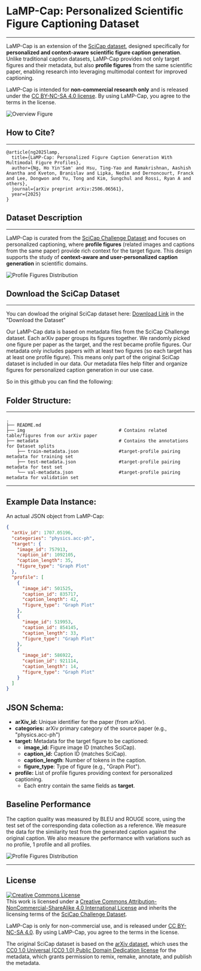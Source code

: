 # LaMP-Cap: Personalized Scientific Figure Captioning Dataset
---
LaMP-Cap is an extension of the [SciCap dataset](https://aclanthology.org/2021.findings-emnlp.277/), designed specifically for **personalized and context-aware scientific figure caption generation**. Unlike traditional caption datasets, LaMP-Cap provides not only target figures and their metadata, but also **profile figures** from the same scientific paper, enabling research into leveraging multimodal context for improved captioning.

LaMP-Cap is intended for **non-commercial research only** and is released under the [CC BY-NC-SA 4.0 license](http://creativecommons.org/licenses/by-nc-sa/4.0/). By using LaMP-Cap, you agree to the terms in the license.

![Overview Figure](img/fig_overview.png)

## How to Cite?
---
```
@article{ng2025lamp,
  title={LaMP-Cap: Personalized Figure Caption Generation With Multimodal Figure Profiles},
  author={Ng, Ho Yin'Sam' and Hsu, Ting-Yao and Ramakrishnan, Aashish Anantha and Kveton, Branislav and Lipka, Nedim and Dernoncourt, Franck and Lee, Dongwon and Yu, Tong and Kim, Sungchul and Rossi, Ryan A and others},
  journal={arXiv preprint arXiv:2506.06561},
  year={2025}
}
```


## Dataset Description
---
LaMP-Cap is curated from the [SciCap Challenge Dataset](https://huggingface.co/datasets/CrowdAILab/scicap) and focuses on personalized captioning, where **profile figures** (related images and captions from the same paper) provide rich context for the target figure. This design supports the study of **context-aware and user-personalized caption generation** in scientific domains.

![Profile Figures Distribution](img/fig_profile-dist.png)


## Download the SciCap Dataset
---
You can dowload the original SciCap dataset here: [Download Link](https://github.com/tingyaohsu/SciCap/blob/main/README.md) in the "Download the Dataset"

Our LaMP-Cap data is based on metadata files from the SciCap Challenge dataset. Each arXiv paper groups its figures together. We randomly picked one figure per paper as the target, and the rest became profile figures. Our metadata only includes papers with at least two figures (so each target has at least one profile figure). This means only part of the original SciCap dataset is included in our data. Our metadata files help filter and organize figures for personalized caption generation in our use case.

So in this github you can find the following:

## Folder Structure:
---
```
.
├── README.md
├── img                                   # Contains related table/figures from our arXiv paper
├── metadata                              # Contains the annotations for Dataset splits
    ├── train-metadata.json               #target-profile pairing metadata for training set
    ├── test-metadata.json                #target-profile pairing metadata for test set 
    └── val-metadata.json                 #target-profile pairing metadata for validation set
```

---

## Example Data Instance:
An actual JSON object from LaMP-Cap:

```json
{
  "arXiv_id": 1707.05196,
  "categories": "physics.acc-ph",
  "target": {
    "image_id": 757913,
    "caption_id": 1092105,
    "caption_length": 35,
    "figure_type": "Graph Plot"
  },
  "profile": [
    {
      "image_id": 501525,
      "caption_id": 835717,
      "caption_length": 42,
      "figure_type": "Graph Plot"
    },
    {
      "image_id": 519953,
      "caption_id": 854145,
      "caption_length": 33,
      "figure_type": "Graph Plot"
    },
    {
      "image_id": 586922,
      "caption_id": 921114,
      "caption_length": 14,
      "figure_type": "Graph Plot"
    }
  ]
}

```

## JSON Schema:
- **arXiv_id:** Unique identifier for the paper (from arXiv).
- **categories:** arXiv primary category of the source paper (e.g., "physics.acc-ph")
- **target:** Metadata for the target figure to be captioned:
    - **image_id:** Figure image ID (matches SciCap).
    - **caption_id:** Caption ID (matches SciCap).
    - **caption_length**: Number of tokens in the caption.
    - **figure_type**: Type of figure (e.g., "Graph Plot").
- **profile:** List of profile figures providing context for personalized captioning.
    - Each entry contain the same fields as **target**.


## Baseline Performance
The caption quality was measured by BLEU and ROUGE score, using the test set of the corresponding data collection as a reference.
We measure the data for the similarity test from the generated caption against the original caption. We also measure the performance with variations such as no profile, 1 profile and all profiles.

![Profile Figures Distribution](img/table_generation-result.png)

---

## License
  
<a rel="license" href="http://creativecommons.org/licenses/by-nc-sa/4.0/"><img alt="Creative Commons License" style="border-width:0" src="https://i.creativecommons.org/l/by-nc-sa/4.0/88x31.png" /></a><br />This work is licensed under a <a rel="license" href="http://creativecommons.org/licenses/by-nc-sa/4.0/">Creative Commons Attribution-NonCommercial-ShareAlike 4.0 International License</a> and inherits the licensing terms of the <a href="https://huggingface.co/datasets/CrowdAILab/scicap">SciCap Challenge Dataset</a>.
  
LaMP-Cap is only for non-commercial use, and is released under <a rel="license" href="http://creativecommons.org/licenses/by-nc-sa/4.0/">CC BY-NC-SA 4.0</a>. By using LaMP-Cap, you agree to the terms in the license.

The original SciCap dataset is based on the [arXiv dataset](https://www.kaggle.com/Cornell-University/arxiv), which uses the [CC0 1.0 Universal (CC0 1.0) Public Domain Dedication license](https://creativecommons.org/publicdomain/zero/1.0/) for the metadata, which grants permission to remix, remake, annotate, and publish the metadata.